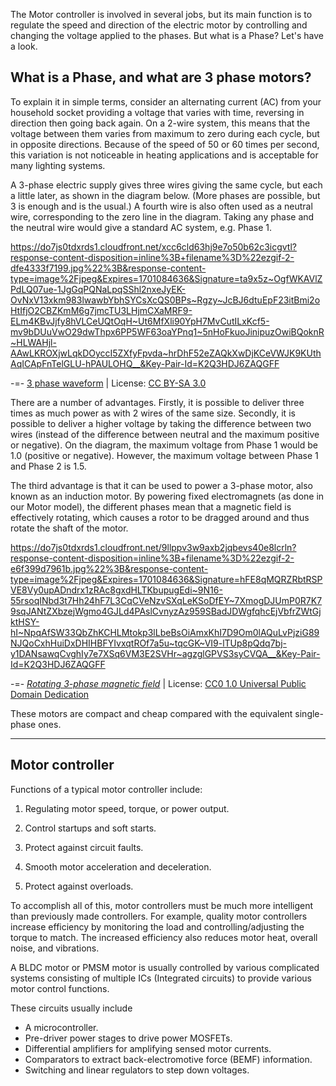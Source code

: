 The Motor controller is involved in several jobs, but its main function is to regulate the speed and direction of the electric motor by controlling and changing the voltage applied to the phases. But what is a Phase? Let's have a look.

## What is a Phase, and what are 3 phase motors?

To explain it in simple terms, consider an alternating current (AC) from your household socket providing a voltage that varies with time, reversing in direction then going back again. On a 2-wire system, this means that the voltage between them varies from maximum to zero during each cycle, but in opposite directions. Because of the speed of 50 or 60 times per second, this variation is not noticeable in heating applications and is acceptable for many lighting systems.

A 3-phase electric supply gives three wires giving the same cycle, but each a little later, as shown in the diagram below. (More phases are possible, but 3 is enough and is the usual.) A fourth wire is also often used as a neutral wire, corresponding to the zero line in the diagram. Taking any phase and the neutral wire would give a standard AC system, e.g. Phase 1.

https://do7js0tdxrds1.cloudfront.net/xcc6cld63hj9e7o50b62c3icgvtl?response-content-disposition=inline%3B+filename%3D%22ezgif-2-dfe4333f7199.jpg%22%3B&response-content-type=image%2Fjpeg&Expires=1701084636&Signature=ta9x5z~OgfWKAVlZPdLQ07ue-1JgGqPQNaLpqSShl2nxeJyEK-OvNxV13xkm983lwawbYbhSYCsXcQS0BPs~Rgzy~JcBJ6dtuEpF23itBmi2oHtIfjO2CBZKmM6g7jmcTU3LHjmCXaMRF9-ELm4KBvJjfy8hVLCeUQtOqH~Ut6MfXli90YpH7MvCutILxKcf5-mv9bDUuVwO29dwThpx6PP5WF63oaYPnq1~5nHoFkuoJinipuzOwiBQoknR~HLWAHjl-AAwLKROXjwLqkDOyccI5ZXfyFpvda~hrDhF52eZAQkXwDjKCeVWJK9KUthAqICApFnTelGLU-hPAULOHQ__&Key-Pair-Id=K2Q3HDJ6ZAQGFF

-=- [3 phase waveform](https://commons.wikimedia.org/wiki/File:3_phase_AC_waveform.svg) | License: [CC BY-SA 3.0](https://creativecommons.org/licenses/by-sa/3.0/)

There are a number of advantages. Firstly, it is possible to deliver three times as much power as with 2 wires of the same size. Secondly, it is possible to deliver a higher voltage by taking the difference between two wires (instead of the difference between neutral and the maximum positive or negative). On the diagram, the maximum voltage from Phase 1 would be 1.0 (positive or negative). However, the maximum voltage between Phase 1 and Phase 2 is 1.5.

The third advantage is that it can be used to power a 3-phase motor, also known as an induction motor. By powering fixed electromagnets (as done in our Motor model), the different phases mean that a magnetic field is effectively rotating, which causes a rotor to be dragged around and thus rotate the shaft of the motor.

https://do7js0tdxrds1.cloudfront.net/9llppv3w9axb2jqbevs40e8lcrln?response-content-disposition=inline%3B+filename%3D%22ezgif-2-e6f399d7961b.jpg%22%3B&response-content-type=image%2Fjpeg&Expires=1701084636&Signature=hFE8qMQRZRbtRSPVE8Vy0upADndrx1zRAc8gxdHLTKbupugEdi~9N16-55rsoqINbd3t7Hh24hF7L3CqCVeNzvSXqLeKSoDfEY~7XmogDJUmP0R7K79sqJANtZXbzejWgmo4GJLd4PAslCvnyzAz959SBadJDWgfqhcEjVbfrZWtGjktHSY-hI~NpqAfSW33QbZhKCHLMtokp3lLbeBsOiAmxKhI7D9Om0lAQuLvPjziG89NJQoCxhHuiDxDHIHBFYIvxqtROf7a5u~tqcGK~VI9-lTUp8pQdq7bj-y1DANsawqCvghIy7e7XSq6VM3E2SVHr~agzglGPVS3syCVQA__&Key-Pair-Id=K2Q3HDJ6ZAQGFF

-=- [*Rotating 3-phase magnetic field*](https://commons.wikimedia.org/wiki/File:Rotatingfield.png) | License:
[CC0 1.0 Universal Public Domain Dedication](https://creativecommons.org/publicdomain/zero/1.0/deed.en)

These motors are compact and cheap compared with the equivalent single-phase ones. 

--------------------------

## Motor controller

Functions of a typical motor controller include:

1. Regulating motor speed, torque, or power output.

2. Control startups and soft starts.

3. Protect against circuit faults.

4. Smooth motor acceleration and deceleration.

5. Protect against overloads.

To accomplish all of this, motor controllers must be much more intelligent than previously made controllers. For example, quality motor controllers increase efficiency by monitoring the load and controlling/adjusting the torque to match. The increased efficiency also reduces motor heat, overall noise, and vibrations. 

A BLDC motor or PMSM motor is usually controlled by various complicated systems consisting of multiple ICs (Integrated circuits) to provide various motor control functions. 

These circuits usually include 
* A microcontroller.
* Pre-driver power stages to drive power MOSFETs.
* Differential amplifiers for amplifying sensed motor currents. 
* Comparators to extract back-electromotive force (BEMF) information. 
* Switching and linear regulators to step down voltages.